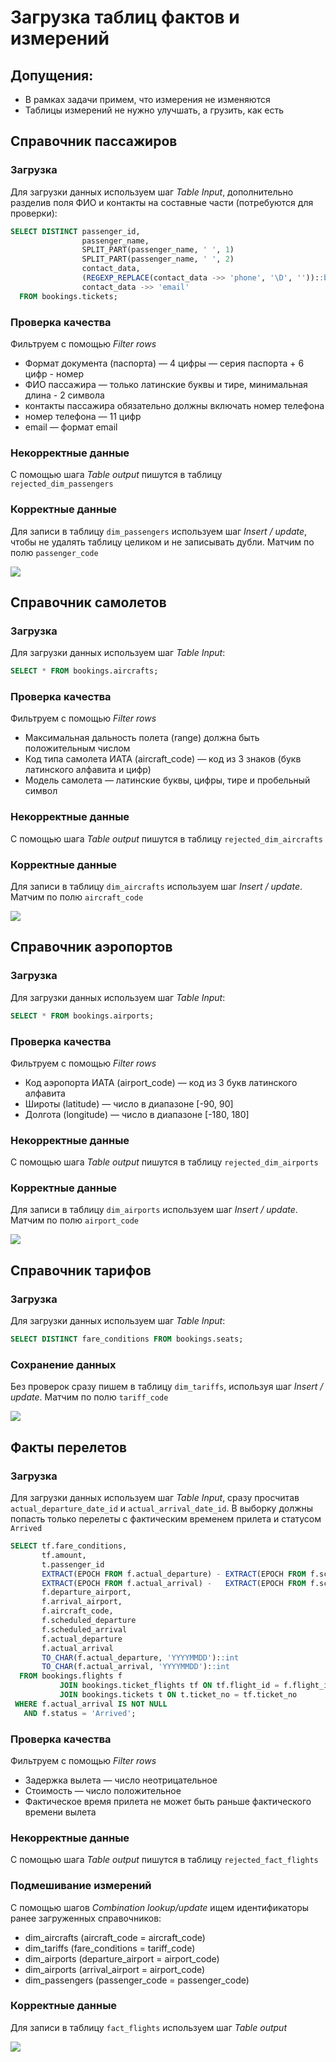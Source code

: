# Загрузка таблиц фактов и измерений
## Допущения:
* В рамках задачи примем, что измерения не изменяются
* Таблицы измерений не нужно улучшать, а грузить, как есть
   
## Справочник пассажиров
### Загрузка
Для загрузки данных используем шаг _Table Input_, дополнительно разделив поля ФИО и контакты на составные части (потребуются для проверки):
```sql
SELECT DISTINCT passenger_id,
                passenger_name,
                SPLIT_PART(passenger_name, ' ', 1)                           first_name,
                SPLIT_PART(passenger_name, ' ', 2)                           last_name,
                contact_data,
                (REGEXP_REPLACE(contact_data ->> 'phone', '\D', ''))::bigint phone,
                contact_data ->> 'email'                                     email
  FROM bookings.tickets;
```

### Проверка качества
Фильтруем с помощью _Filter rows_
* Формат документа (паспорта) — 4 цифры — серия паспорта + 6 цифр - номер
* ФИО пассажира — только латинские буквы и тире, минимальная длина - 2 символа
* контакты пассажира обязательно должны включать номер телефона
* номер телефона — 11 цифр
* email — формат email

### Некорректные данные
С помощью шага _Table output_ пишутся в таблицу `rejected_dim_passengers`
                             
### Корректные данные
Для записи в таблицу `dim_passengers` используем шаг _Insert / update_, чтобы не удалять таблицу целиком и не записывать дубли. Матчим по полю `passenger_code`  

![](../screenshots/dim_passengers.png)

## Справочник самолетов
### Загрузка
Для загрузки данных используем шаг _Table Input_:
```sql
SELECT * FROM bookings.aircrafts;
```

### Проверка качества
Фильтруем с помощью _Filter rows_
* Максимальная дальность полета (range) должна быть положительным числом
* Код типа самолета ИАТА (aircraft_code) — код из 3 знаков (букв латинского алфавита и цифр)
* Модель самолета — латинские буквы, цифры, тире и пробельный символ

### Некорректные данные
С помощью шага _Table output_ пишутся в таблицу `rejected_dim_aircrafts`

### Корректные данные
Для записи в таблицу `dim_aircrafts` используем шаг _Insert / update_. Матчим по полю `aircraft_code`

![](../screenshots/dim_aircraft.png)       


## Справочник аэропортов
### Загрузка
Для загрузки данных используем шаг _Table Input_:
```sql
SELECT * FROM bookings.airports;
```

### Проверка качества
Фильтруем с помощью _Filter rows_
* Код аэропорта ИАТА (airport_code) — код из 3 букв латинского алфавита
* Широты (latitude) — число в диапазоне [-90, 90]
* Долгота (longitude) — число в диапазоне [-180, 180]

### Некорректные данные
С помощью шага _Table output_ пишутся в таблицу `rejected_dim_airports`

### Корректные данные
Для записи в таблицу `dim_airports` используем шаг _Insert / update_. Матчим по полю `airport_code`

![](../screenshots/dim_airports.png)


## Справочник тарифов
### Загрузка
Для загрузки данных используем шаг _Table Input_:
```sql
SELECT DISTINCT fare_conditions FROM bookings.seats;
```

### Сохранение данных
Без проверок сразу пишем в таблицу `dim_tariffs`, используя шаг _Insert / update_. Матчим по полю `tariff_code`

![](../screenshots/dim_tariffs.png)


## Факты перелетов
### Загрузка
Для загрузки данных используем шаг _Table Input_, сразу просчитав `actual_departure_date_id` и `actual_arrival_date_id`. 
В выборку должны попасть только перелеты с фактическим временем прилета и статусом `Arrived`
```sql
SELECT tf.fare_conditions,                                                                                        -- tariff_id
       tf.amount,                                                                                                 -- amount
       t.passenger_id                                                                     AS passenger_code,
       EXTRACT(EPOCH FROM f.actual_departure) - EXTRACT(EPOCH FROM f.scheduled_departure) AS departure_delay,     -- departure_delay
       EXTRACT(EPOCH FROM f.actual_arrival) -   EXTRACT(EPOCH FROM f.scheduled_arrival)   AS arrival_delay,       -- arrival_delay
       f.departure_airport,                                                                                       -- departure_airport_id
       f.arrival_airport,                                                                                         -- arrival_airport_id
       f.aircraft_code,                                                                                           -- aircraft_id
       f.scheduled_departure                                                              AS scheduled_departure_dt, -- scheduled_departure_dt
       f.scheduled_arrival                                                                AS scheduled_arrival_dt,   -- scheduled_arrival_dt
       f.actual_departure                                                                 AS actual_departure_dt, -- actual_departure_dt
       f.actual_arrival                                                                   AS actual_arrival_dt,   -- actual_arrival_dt
       TO_CHAR(f.actual_departure, 'YYYYMMDD')::int                                       AS actual_departure_date_id,
       TO_CHAR(f.actual_arrival, 'YYYYMMDD')::int                                         AS actual_arrival_date_id
  FROM bookings.flights f
           JOIN bookings.ticket_flights tf ON tf.flight_id = f.flight_id
           JOIN bookings.tickets t ON t.ticket_no = tf.ticket_no
 WHERE f.actual_arrival IS NOT NULL
   AND f.status = 'Arrived';
```

### Проверка качества
Фильтруем с помощью _Filter rows_
* Задержка вылета — число неотрицательное
* Стоимость — число положительное
* Фактическое время прилета не может быть раньше фактического времени вылета

### Некорректные данные
С помощью шага _Table output_ пишутся в таблицу `rejected_fact_flights`

### Подмешивание измерений
С помощью шагов _Combination lookup/update_ ищем идентификаторы ранее загруженных справочников:
* dim_aircrafts (aircraft_code = aircraft_code)
* dim_tariffs (fare_conditions = tariff_code)
* dim_airports (departure_airport = airport_code)
* dim_airports (arrival_airport = airport_code)
* dim_passengers (passenger_code = passenger_code)

### Корректные данные
Для записи в таблицу `fact_flights` используем шаг _Table output_

![](../screenshots/fact_flights.png)


